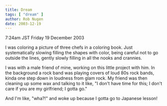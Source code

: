 ```yaml
---
title: Dream
tags: [ "dream" ]
author: Rob Nugen
date: 2003-12-19
---
```


<p class=date>7:24am JST Friday 19 December 2003</p>

<p class=dream>I was coloring a picture of three chefs in a coloring
  book.  Just systematically slowing filling the shapes with color,
  being careful not to go outside the lines, gently slowly filling in
  all the nooks and crannies.</p>

<p class=dream>I was with a male friend of mine, working on this
  little project with him.  In the background a rock band was playing
  covers of loud 80s rock bands, kinda one step down in loudness from
  glam rock.  My friend was then cleaning up some wax and talking to
  it like, "I don't have time for this; I don't care if you are my
  girlfriend; I gotta go."</p>

<p>And I'm like, "wha?!" and woke up because I gotta go to Japanese
  lesson!</p>
